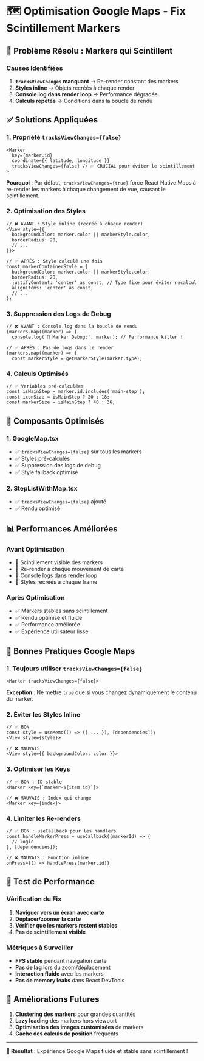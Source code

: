 # 🗺️ Optimisation Google Maps - Fix Scintillement Markers

## 🚨 Problème Résolu : Markers qui Scintillent

### Causes Identifiées
1. **`tracksViewChanges` manquant** → Re-render constant des markers
2. **Styles inline** → Objets recréés à chaque render
3. **Console.log dans render loop** → Performance dégradée
4. **Calculs répétés** → Conditions dans la boucle de rendu

## ✅ Solutions Appliquées

### 1. Propriété `tracksViewChanges={false}`
```tsx
<Marker
  key={marker.id}
  coordinate={{ latitude, longitude }}
  tracksViewChanges={false} // ✅ CRUCIAL pour éviter le scintillement
>
```

**Pourquoi** : Par défaut, `tracksViewChanges={true}` force React Native Maps à re-render les markers à chaque changement de vue, causant le scintillement.

### 2. Optimisation des Styles
```tsx
// ❌ AVANT : Style inline (recréé à chaque render)
<View style={{
  backgroundColor: marker.color || markerStyle.color,
  borderRadius: 20,
  // ...
}}>

// ✅ APRÈS : Style calculé une fois
const markerContainerStyle = {
  backgroundColor: marker.color || markerStyle.color,
  borderRadius: 20,
  justifyContent: 'center' as const, // Type fixe pour éviter recalcul
  alignItems: 'center' as const,
  // ...
};
```

### 3. Suppression des Logs de Debug
```tsx
// ❌ AVANT : Console.log dans la boucle de rendu
{markers.map((marker) => {
  console.log('🎯 Marker Debug:', marker); // Performance killer !
  
// ✅ APRÈS : Pas de logs dans le render
{markers.map((marker) => {
  const markerStyle = getMarkerStyle(marker.type);
```

### 4. Calculs Optimisés
```tsx
// ✅ Variables pré-calculées
const isMainStep = marker.id.includes('main-step');
const iconSize = isMainStep ? 20 : 18;
const markerSize = isMainStep ? 40 : 36;
```

## 🎯 Composants Optimisés

### 1. GoogleMap.tsx
- ✅ `tracksViewChanges={false}` sur tous les markers
- ✅ Styles pré-calculés
- ✅ Suppression des logs de debug
- ✅ Style fallback optimisé

### 2. StepListWithMap.tsx  
- ✅ `tracksViewChanges={false}` ajouté
- ✅ Rendu optimisé

## 📊 Performances Améliorées

### Avant Optimisation
- 🔴 Scintillement visible des markers
- 🔴 Re-render à chaque mouvement de carte
- 🔴 Console logs dans render loop
- 🔴 Styles recréés à chaque frame

### Après Optimisation
- ✅ Markers stables sans scintillement
- ✅ Rendu optimisé et fluide
- ✅ Performance améliorée
- ✅ Expérience utilisateur lisse

## 🔧 Bonnes Pratiques Google Maps

### 1. Toujours utiliser `tracksViewChanges={false}`
```tsx
<Marker tracksViewChanges={false}>
```
**Exception** : Ne mettre `true` que si vous changez dynamiquement le contenu du marker.

### 2. Éviter les Styles Inline
```tsx
// ✅ BON
const style = useMemo(() => ({ ... }), [dependencies]);
<View style={style}>

// ❌ MAUVAIS  
<View style={{ backgroundColor: color }}>
```

### 3. Optimiser les Keys
```tsx
// ✅ BON : ID stable
<Marker key={`marker-${item.id}`}>

// ❌ MAUVAIS : Index qui change
<Marker key={index}>
```

### 4. Limiter les Re-renders
```tsx
// ✅ BON : useCallback pour les handlers
const handleMarkerPress = useCallback((markerId) => {
  // logic
}, [dependencies]);

// ❌ MAUVAIS : Fonction inline
onPress={() => handlePress(marker.id)}
```

## 🧪 Test de Performance

### Vérification du Fix
1. **Naviguer vers un écran avec carte**
2. **Déplacer/zoomer la carte**
3. **Vérifier que les markers restent stables**
4. **Pas de scintillement visible**

### Métriques à Surveiller
- **FPS stable** pendant navigation carte
- **Pas de lag** lors du zoom/déplacement
- **Interaction fluide** avec les markers
- **Pas de memory leaks** dans React DevTools

## 🔮 Améliorations Futures

1. **Clustering des markers** pour grandes quantités
2. **Lazy loading** des markers hors viewport
3. **Optimisation des images customisées** de markers
4. **Cache des calculs de position** fréquents

---

**🎉 Résultat** : Expérience Google Maps fluide et stable sans scintillement !
